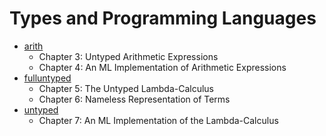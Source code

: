# Types and Programming Languages

- [arith](./arith)
  - Chapter 3: Untyped Arithmetic Expressions
  - Chapter 4: An ML Implementation of Arithmetic Expressions
- [fulluntyped](./fulluntyped)
  - Chapter 5: The Untyped Lambda-Calculus
  - Chapter 6: Nameless Representation of Terms
- [untyped](./untyped)
  - Chapter 7: An ML Implementation of the Lambda-Calculus
